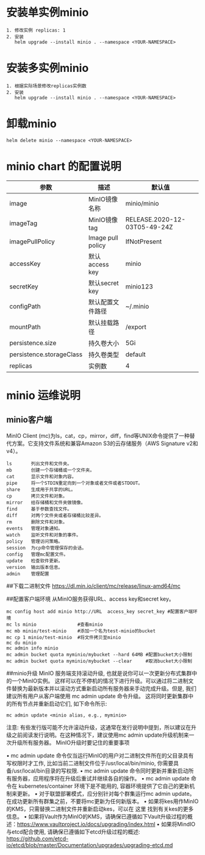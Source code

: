 # 安装单实例minio
```
1. 修改实例 replicas: 1
2. 安装
   helm upgrade --install minio . --namespace <YOUR-NAMESPACE>
```
# 安装多实例minio
```
1. 根据实际场景修改replicas实例数
2. 安装
   helm upgrade --install minio . --namespace <YOUR-NAMESPACE>
```
# 卸载minio
```
helm delete minio --namespace <YOUR-NAMESPACE>
```
# minio chart 的配置说明

|  参数|  描述| 默认值 |
| --- | --- | --- |
| image | MinIO镜像名称 | minio/minio |
| imageTag | MinIO镜像tag | RELEASE.2020-12-03T05-49-24Z |
| imagePullPolicy | Image pull policy | IfNotPresent |
| accessKey | 默认access key | minio |
| secretKey | 默认secret key | minio123 |
| configPath | 默认配置文件路径 | ~/.minio |
| mountPath | 默认挂载路径 | /export |
| persistence.size | 持久卷大小 | 5Gi |
| persistence.storageClass | 持久卷类型 | default |
| replicas | 实例数 | 4 |

# minio 运维说明
## minio客户端
MinIO Client (mc)为ls，cat，cp，mirror，diff，find等UNIX命令提供了一种替代方案。它支持文件系统和兼容Amazon S3的云存储服务（AWS Signature v2和v4）。
```
ls       列出文件和文件夹。
mb       创建一个存储桶或一个文件夹。
cat      显示文件和对象内容。
pipe     将一个STDIN重定向到一个对象或者文件或者STDOUT。
share    生成用于共享的URL。
cp       拷贝文件和对象。
mirror   给存储桶和文件夹做镜像。
find     基于参数查找文件。
diff     对两个文件夹或者存储桶比较差异。
rm       删除文件和对象。
events   管理对象通知。
watch    监听文件和对象的事件。
policy   管理访问策略。
session  为cp命令管理保存的会话。
config   管理mc配置文件。
update   检查软件更新。
version  输出版本信息。
admin    管理配置
```
##下载二进制文件
https://dl.min.io/client/mc/release/linux-amd64/mc

##配置客户端环境
从MinIO服务获得URL、access key和secret key。
```
mc config host add minio http://URL  access_key secret_key #配置客户端环境
mc ls minio               #查看minio
mc mb minio/test-minio    #添加一个名为test-minio的bucket
mc cp 1 minio/test-minio  #将文件拷贝至minio
mc du minio
mc admin info minio
mc admin bucket quota myminio/mybucket --hard 64MB #配置bucket大小限制
mc admin bucket quota myminio/mybucket --clear     #取消bucket大小限制
```

##minio升级
MinIO 服务端支持滚动升级, 也就是说你可以一次更新分布式集群中的一个MinIO实例。 这样可以在不停机的情况下进行升级。可以通过将二进制文件替换为最新版本并以滚动方式重新启动所有服务器来手动完成升级。但是, 我们建议所有用户从客户端使用 mc admin update 命令升级。 这将同时更新集群中的所有节点并重新启动它们, 如下命令所示:
```
mc admin update <minio alias, e.g., myminio>
```
注意: 有些发行版可能不允许滚动升级，这通常在发行说明中提到，所以建议在升级之前阅读发行说明。在这种情况下，建议使用mc admin update升级机制来一次升级所有服务器。
MinIO升级时要记住的重要事项

• mc admin update 命令仅当运行MinIO的用户对二进制文件所在的父目录具有写权限时才工作, 比如当前二进制文件位于/usr/local/bin/minio, 你需要具备/usr/local/bin目录的写权限.
• mc admin update 命令同时更新并重新启动所有服务器，应用程序将在升级后重试并继续各自的操作。
• mc admin update 命令在 kubernetes/container 环境下是不能用的, 容器环境提供了它自己的更新机制来更新。
• 对于联盟部署模式，应分别针对每个群集运行mc admin update。 在成功更新所有群集之前，不要将mc更新为任何新版本。
• 如果将kes用作MinIO的KMS，只需替换二进制文件并重新启动kes，可以在 这里 找到有关kes的更多信息。
• 如果将Vault作为MinIO的KMS，请确保已遵循如下Vault升级过程的概述：https://www.vaultproject.io/docs/upgrading/index.html
• 如果将MindIO与etcd配合使用, 请确保已遵循如下etcd升级过程的概述: https://github.com/etcd-io/etcd/blob/master/Documentation/upgrades/upgrading-etcd.md